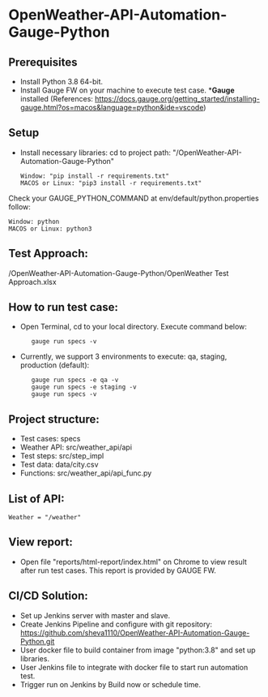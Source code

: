 # OpenWeather-API-Automation-Gauge-Python


## Prerequisites

* Install Python 3.8 64-bit.
* Install Gauge FW on your machine to execute test case.
    *__Gauge__ installed
    (References: https://docs.gauge.org/getting_started/installing-gauge.html?os=macos&language=python&ide=vscode)
    

## Setup

* Install necessary libraries:
    cd to project path: "/OpenWeather-API-Automation-Gauge-Python"
    ```shell script
    Window: "pip install -r requirements.txt"
    MACOS or Linux: "pip3 install -r requirements.txt"
    ```

Check your GAUGE_PYTHON_COMMAND at env/default/python.properties follow:

   ```
   Window: python
   MACOS or Linux: python3
   ```

## Test Approach: 
/OpenWeather-API-Automation-Gauge-Python/OpenWeather Test Approach.xlsx

## How to run test case:

* Open Terminal, cd to your local directory. Execute command below:

    ```shell script
       gauge run specs -v
    ```
    
* Currently, we support 3 environments to execute: qa, staging, production (default):
    ```shell script
       gauge run specs -e qa -v
       gauge run specs -e staging -v
       gauge run specs -v
    ```

## Project structure:

* Test cases: specs
* Weather API: src/weather_api/api
* Test steps: src/step_impl
* Test data: data/city.csv
* Functions: src/weather_api/api_func.py


## List of API:
    Weather = "/weather"


## View report:
* Open file "reports/html-report/index.html" on Chrome to view result after run test cases. This report is provided by GAUGE FW.


## CI/CD Solution:
* Set up Jenkins server with master and slave.
* Create Jenkins Pipeline and configure with git repository: https://github.com/sheva1110/OpenWeather-API-Automation-Gauge-Python.git
* User docker file to build container from image "python:3.8" and set up libraries.
* User Jenkins file to integrate with docker file to start run automation test.
* Trigger run on Jenkins by Build now or schedule time.

